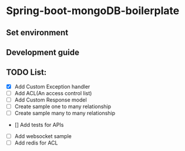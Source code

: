 # Spring-boot-mongoDB-boilerplate

## Set environment

## Development guide


## TODO List:
- [x] Add Custom Exception handler
- [ ] Add ACL(An access control list)
- [ ] Add Custom Response model
- [ ] Create sample one to many relationship
- [ ] Create sample many to many relationship
- [] Add tests for APIs
- [ ] Add websocket sample
- [ ] Add redis for ACL